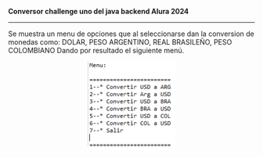 

**Conversor challenge uno del java backend Alura 2024**
<hr>
Se muestra un menu de opciones que al seleccionarse
dan la conversion de monedas como: DOLAR, PESO ARGENTINO, REAL BRASILEÑO, PESO COLOMBIANO
Dando por resultado el siguiente menú.
<p align="center">
  <img src="https://github.com/evillafa/MonedaConvertEvillafa/blob/evillafa_py/menu.png" width="180" title="hover text">
  </p>
